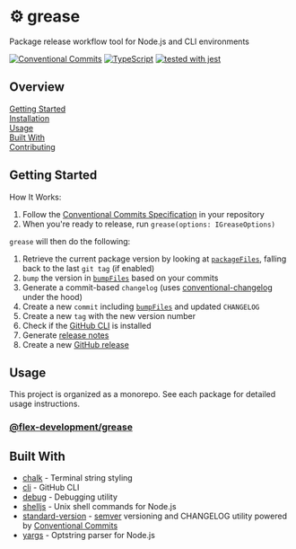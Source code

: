 # :gear: grease

Package release workflow tool for Node.js and CLI environments

[![Conventional Commits](https://img.shields.io/badge/Conventional%20Commits-1.0.0-yellow.svg)](https://conventionalcommits.org)
[![TypeScript](https://badgen.net/badge/-/typescript?icon=typescript&label)](https://www.typescriptlang.org/)
[![tested with jest](https://img.shields.io/badge/tested_with-jest-99424f.svg)](https://github.com/facebook/jest)

## Overview

[Getting Started](#getting-started)  
[Installation](#installation)  
[Usage](#usage)  
[Built With](#built-with)  
[Contributing](CONTRIBUTING.md)

## Getting Started

How It Works:

1. Follow the [Conventional Commits Specification][9] in your repository
2. When you're ready to release, run `grease(options: IGreaseOptions)`

`grease` will then do the following:

1. Retrieve the current package version by looking at [`packageFiles`][10],
   falling back to the last `git tag` (if enabled)
2. `bump` the version in [`bumpFiles`][10] based on your commits
3. Generate a commit-based `changelog` (uses [conventional-changelog][11] under
   the hood)
4. Create a new `commit` including [`bumpFiles`][10] and updated `CHANGELOG`
5. Create a new `tag` with the new version number
6. Check if the [GitHub CLI][2] is installed
7. Generate [release notes](src/grease/README.md#generating-release-notes)
8. Create a new [GitHub release][12]

## Usage

This project is organized as a monorepo. See each package for detailed usage
instructions.

### [@flex-development/grease](packages/grease/README.md#usage)

## Built With

- [chalk][1] - Terminal string styling
- [cli][2] - GitHub CLI
- [debug][3] - Debugging utility
- [shelljs][4] - Unix shell commands for Node.js
- [standard-version][5] - [semver][6] versioning and CHANGELOG utility powered
  by [Conventional Commits][7]
- [yargs][8] - Optstring parser for Node.js

[1]: https://github.com/chalk/chalk
[2]: https://cli.github.com/manual
[3]: https://github.com/visionmedia/debug
[4]: https://github.com/shelljs/shelljs
[5]: https://github.com/conventional-changelog/standard-version
[6]: https://git-scm.com
[7]:
  https://github.com/conventional-changelog/conventional-changelog/tree/master/packages/git-semver-tags#readme
[8]: https://github.com/yargs/yargs
[9]: https://www.conventionalcommits.org/en/v1.0.0
[10]:
  https://github.com/conventional-changelog/standard-version#bumpfiles-packagefiles-and-updaters
[11]: https://github.com/conventional-changelog/conventional-changelog
[12]: https://cli.github.com/manual/gh_release_create
